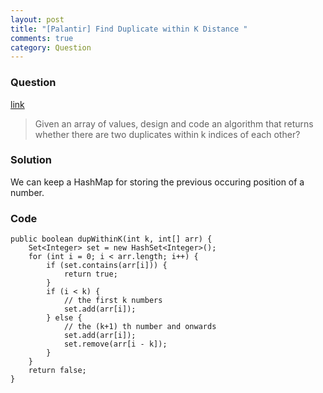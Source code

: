 ```yaml
---
layout: post
title: "[Palantir] Find Duplicate within K Distance "
comments: true
category: Question
---
```


### Question

[link](http://www.careercup.com/question?id=18517665)

> Given an array of values, design and code an algorithm that returns whether there are two duplicates within k indices of each other?

### Solution

We can keep a HashMap for storing the previous occuring position of a number.

### Code

    public boolean dupWithinK(int k, int[] arr) {
        Set<Integer> set = new HashSet<Integer>();
        for (int i = 0; i < arr.length; i++) {
            if (set.contains(arr[i])) {
                return true;
            }
            if (i < k) {
                // the first k numbers
                set.add(arr[i]);
            } else {
                // the (k+1) th number and onwards
                set.add(arr[i]);
                set.remove(arr[i - k]);
            }
        }
        return false;
    }
